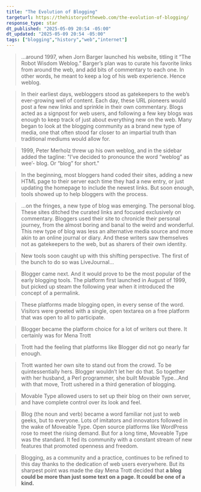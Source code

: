 ```yaml
---
title: "The Evolution of Blogging"
targeturl: https://thehistoryoftheweb.com/the-evolution-of-blogging/
response_type: star
dt_published: "2025-05-09 20:54 -05:00"
dt_updated: "2025-05-09 20:54 -05:00"
tags: ["blogging","history","web","internet"]
---
```


> ...around 1997, when Jorn Barger launched his website, titling it “The Robot Wisdom Weblog.” Barger’s plan was to curate his favorite links from around the web, and add bits of commentary to each one. In other words, he meant to keep a log of his web experience. Hence weblog.

> In their earliest days, webloggers stood as gatekeepers to the web’s ever-growing well of content. Each day, these URL pioneers would post a few new links and sprinkle in their own commentary. Blogs acted as a signpost for web users, and following a few key blogs was enough to keep track of just about everything new on the web. Many began to look at the blogging community as a brand new type of media, one that often stood far closer to an impartial truth than traditional mediums would allow for.

> 1999, Peter Merholz threw up his own weblog, and in the sidebar added the tagline: "I’ve decided to pronounce the word “weblog” as wee’- blog. Or “blog” for short."

> In the beginning, most bloggers hand coded their sites, adding a new HTML page to their server each time they had a new entry, or just updating the homepage to include the newest links. But soon enough, tools showed up to help bloggers with the process.

> ...on the fringes, a new type of blog was emerging. The personal blog. These sites ditched the curated links and focused exclusively on commentary. Bloggers used their site to chronicle their personal journey, from the almost boring and banal to the weird and wonderful. This new type of blog was less an alternative media source and more akin to an online journal or diary. And these writers saw themselves not as gatekeepers to the web, but as sharers of their own identity.

> New tools soon caught up with this shifting perspective. The first of the bunch to do so was LiveJournal...

> Blogger came next. And it would prove to be the most popular of the early blogging tools. The platform first launched in August of 1999, but picked up steam the following year when it introduced the concept of a permalink.

> These platforms made blogging open, in every sense of the word. Visitors were greeted with a single, open textarea on a free platform that was open to all to participate.

> Blogger became the platform choice for a lot of writers out there. It certainly was for Mena Trott

> Trott had the feeling that platforms like Blogger did not go nearly far enough.

> Trott wanted her own site to stand out from the crowd. To be quintessentially hers. Blogger wouldn’t let her do that. So together with her husband, a Perl programmer, she built Movable Type...And with that move, Trott ushered in a third generation of blogging.

> Movable Type allowed users to set up their blog on their own server, and have complete control over its look and feel.

> Blog (the noun and verb) became a word familiar not just to web geeks, but to everyone. Lots of imitators and innovators followed in the wake of Moveable Type. Open source platforms like WordPress rose to meet the rising demand. But for a long time, Moveable Type was the standard. It fed its community with a constant stream of new features that promoted openness and freedom.

> Blogging, as a community and a practice, continues to be refined to this day thanks to the dedication of web users everywhere. But its sharpest point was made the day Mena Trott decided that **a blog could be more than just some text on a page. It could be one of a kind.**